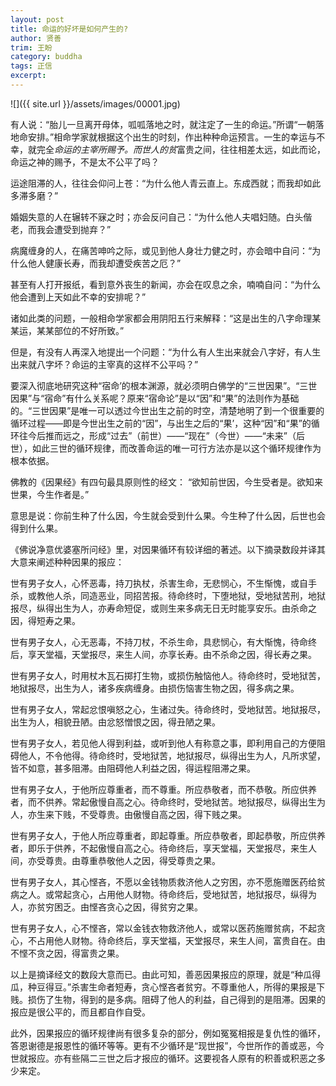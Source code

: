 ```yaml
---
layout: post
title: 命运的好坏是如何产生的?
author: 贤善
trim: 王盼
category: buddha
tags: 正信
excerpt:
---
```


![]({{ site.url }}/assets/images/00001.jpg)

有人说：“胎儿一旦离开母体，呱呱落地之时，就注定了一生的命运。”所谓“一朝落地命安排。”相命学家就根据这个出生的时刻，作出种种命运预言。一生的幸运与不幸，就完全*命运的主宰所赐予。而世人的贫*富贵之间，往往相差太远，如此而论，命运之神的赐予，不是太不公平了吗？

运途阻滞的人，往往会仰问上苍：“为什么他人青云直上。东成西就；而我却如此多滞多磨？”

婚姻失意的人在辗转不寐之时；亦会反问自己：“为什么他人夫唱妇随。白头偕老，而我会遭受到抛弃？”

病魔缠身的人，在痛苦呻吟之际，或见到他人身壮力健之时，亦会暗中自问：“为什么他人健康长寿，而我却遭受疾苦之厄？”

甚至有人打开报纸，看到意外丧生的新闻，亦会在叹息之余，喃喃自问：“为什么他会遭到上天如此不幸的安排呢？”

诸如此类的问题，一般相命学家都会用阴阳五行来解释：“这是出生的八字命理某某运，某某部位的不好所致。”

但是，有没有人再深入地提出一个问题：“为什么有人生出来就会八字好，有人生出来就八字坏？命运的主宰真的这样不公平吗？”

要深入彻底地研究这种“宿命’的根本渊源，就必须明白佛学的“三世因果”。“三世因果”与“宿命”有什么关系呢？原来“宿命论”是以“因”和“果”的法则作为基础的。“三世因果”是唯一可以透过今世出生之前的时空，清楚地明了到一个很重要的循环过程——即是今世出生之前的“因”，与出生之后的“果’，这种“因”和“果”的循环往今后推而远之，形成“过去”（前世）——“现在”（今世）——“未来”（后世），如此三世的循环规律，而改善命运的唯一可行方法亦是以这个循环规律作为根本依据。

佛教的《因果经》有四句最具原则性的经文： “欲知前世因，今生受者是。欲知来世果，今生作者是。”

意思是说：你前生种了什么因，今生就会受到什么果。今生种了什么因，后世也会得到什么果。

《佛说净意优婆塞所问经》里，对因果循环有较详细的著述。以下摘录数段并译其大意来阐述种种因果的报应：

世有男子女人，心怀恶毒，持刀执杖，杀害生命，无悲悯心，不生惭愧，或自手杀，或教他人杀，同造恶业，同招苦报。待命终时，下堕地狱，受地狱苦刑，地狱报尽，纵得出生为人，亦寿命短促，或则生来多病无日无时能享安乐。由杀命之因，得短寿之果。

世有男子女人，心无恶毒，不持刀杖，不杀生命，具悲悯心，有大惭愧，待命终后，享天堂福，天堂报尽，来生人间，亦享长寿。由不杀命之因，得长寿之果。

世有男子女人，时用杖木瓦石掷打生物，或损伤触恼他人。待命终时，受地狱苦，地狱报尽，出生为人，诸多疾病缠身。由损伤恼害生物之因，得多病之果。

世有男子女人，常起忿恨嗔怒之心，生诸过失。待命终时，受地狱苦。地狱报尽，出生为人，相貌丑陋。由忿怒憎恨之因，得丑陋之果。

世有男子女人，若见他人得到利益，或听到他人有称意之事，即利用自己的方便阻碍他人，不令他得。待命终时，受地狱苦，地狱报尽，纵得出生为人，凡所求望，皆不如意，甚多阻滞。由阻碍他人利益之因，得运程阻滞之果。

世有男子女人，于他所应尊重者，而不尊重。所应恭敬者，而不恭敬。所应供养者，而不供养。常起傲慢自高之心。待命终时，受地狱苦。地狱报尽，纵得出生为人，亦生来下贱，不受尊贵。由傲慢自高之因，得下贱之果。

世有男子女人，于他人所应尊重者，即起尊重。所应恭敬者，即起恭敬，所应供养者，即乐于供养，不起傲慢自高之心。待命终后，享天堂福，天堂报尽，来生人间，亦受尊贵。由尊重恭敬他人之因，得受尊贵之果。

世有男子女人，其心悭吝，不愿以金钱物质救济他人之穷困，亦不愿施赠医药给贫病之人。或常起贪心，占用他人财物。待命终后，受地狱苦，地狱报尽，纵得为人，亦贫穷困乏。由悭吝贪心之因，得贫穷之果。

世有男子女人，心不悭吝，常以金钱衣物救济他人，或常以医药施赠贫病，不起贪心，不占用他人财物。待命终后，享天堂福，天堂报尽，来生人间，富贵自在。由不悭不贪之因，得富贵之果。

以上是摘译经文的数段大意而已。由此可知，善恶因果报应的原理，就是“种瓜得瓜，种豆得豆。”杀害生命者短寿，贪心悭吝者贫穷。不尊重他人，所得的果报是下贱。损伤了生物，得到的是多病。阻碍了他人的利益，自己得到的是阻滞。因果的报应是很公平的，而且都自作自受。

此外，因果报应的循环规律尚有很多复杂的部分，例如冤冤相报是复仇性的循环，答恩谢德是报恩性的循环等等。更有不少循环是“现世报”，今世所作的善或恶，今世就报应。亦有些隔二三世之后才报应的循环。这要视各人原有的积善或积恶之多少来定。

